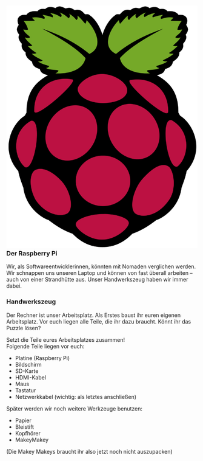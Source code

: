 ### ![raspi_logo](../../img/raspi_logo.png#thumbnail) Der Raspberry Pi

Wir, als Softwareentwicklerinnen, könnten mit Nomaden verglichen werden. Wir schnappen uns unseren Laptop und können von fast überall arbeiten –  
auch von einer Strandhütte aus. Unser Handwerkszeug haben wir immer dabei.

### Handwerkszeug

Der Rechner ist unser Arbeitsplatz. Als Erstes baust ihr euren eigenen Arbeitsplatz. Vor euch liegen alle Teile, die ihr dazu braucht. Könnt ihr das Puzzle lösen?

Setzt die Teile eures Arbeitsplatzes zusammen!  
Folgende Teile liegen vor euch:

*   Platine (Raspberry Pi)
*   Bildschirm
*   SD-Karte
*   HDMI-Kabel
*   Maus
*   Tastatur
*   Netzwerkkabel (wichtig: als letztes anschließen)

Später werden wir noch weitere Werkzeuge benutzen:

*   Papier
*   Bleistift
*   Kopfhörer
*   MakeyMakey

(Die Makey Makeys braucht ihr also jetzt noch nicht auszupacken)